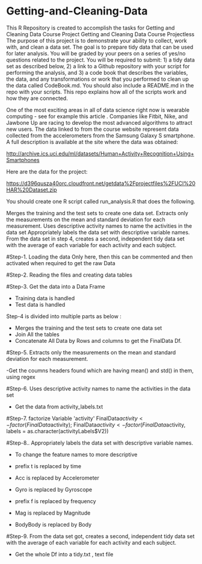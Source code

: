 # Getting-and-Cleaning-Data
This R Repository is created to accomplish the tasks for Getting and Cleaning Data Course Project
Getting and Cleaning Data Course Projectless 
The purpose of this project is to demonstrate your ability to collect, work with, and clean a data set. The goal is to prepare tidy data that can be used for later analysis. You will be graded by your peers on a series of yes/no questions related to the project. You will be required to submit: 1) a tidy data set as described below, 2) a link to a Github repository with your script for performing the analysis, and 3) a code book that describes the variables, the data, and any transformations or work that you performed to clean up the data called CodeBook.md. You should also include a README.md in the repo with your scripts. This repo explains how all of the scripts work and how they are connected.

One of the most exciting areas in all of data science right now is wearable computing - see for example this article . Companies like Fitbit, Nike, and Jawbone Up are racing to develop the most advanced algorithms to attract new users. The data linked to from the course website represent data collected from the accelerometers from the Samsung Galaxy S smartphone. A full description is available at the site where the data was obtained:

http://archive.ics.uci.edu/ml/datasets/Human+Activity+Recognition+Using+Smartphones

Here are the data for the project:

https://d396qusza40orc.cloudfront.net/getdata%2Fprojectfiles%2FUCI%20HAR%20Dataset.zip

You should create one R script called run_analysis.R that does the following.

Merges the training and the test sets to create one data set.
Extracts only the measurements on the mean and standard deviation for each measurement.
Uses descriptive activity names to name the activities in the data set
Appropriately labels the data set with descriptive variable names.
From the data set in step 4, creates a second, independent tidy data set with the average of each variable for each activity and each subject.


#Step-1. Loading the data Only here, then this can be commented and then activated when required to get the raw Data

#Step-2. Reading the files and creating data tables

#Step-3. Get the data into a Data Frame

- Training data is handled 
- Test data is handled

Step-4 is divided into multiple parts as below :
- Merges the training and the test sets to create one data set
- Join All the tables
- Concatenate All Data by Rows and columns to get the FinalData Df.


#Step-5. Extracts only the measurements on the mean and standard deviation for each measurement.

-Get the coumns headers found which are having mean() and std() in them, using regex

#Step-6. Uses descriptive activity names to name the activities in the data set
- Get the data from activity_labels.txt



#Step-7. factorize Variable 'activity'
FinalData$activity<-factor(FinalData$activity);
FinalData$activity<-factor(FinalData$activity, labels = as.character(activityLabels$V2))

#Step-8.. Appropriately labels the data set with descriptive variable names.
- To change the feature names to more descriptive

- prefix t is replaced by time
- Acc is replaced by Accelerometer
- Gyro is replaced by Gyroscope
- prefix f is replaced by frequency
- Mag is replaced by Magnitude
- BodyBody is replaced by Body


#Step-9. From the data set got, creates a second, independent tidy data set with the average of each variable for each activity and each subject.
- Get the whole Df into a tidy.txt , text file
